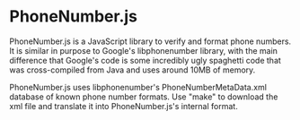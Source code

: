 # PhoneNumber.js


PhoneNumber.js is a JavaScript library to verify and format phone numbers.
It is similar in purpose to Google's libphonenumber library, with the main difference
that Google's code is some incredibly ugly spaghetti code that was cross-compiled
from Java and uses around 10MB of memory.

PhoneNumber.js uses libphonenumber's PhoneNumberMetaData.xml database of known
phone number formats. Use "make" to download the xml file and translate it
into PhoneNumber.js's internal format.
